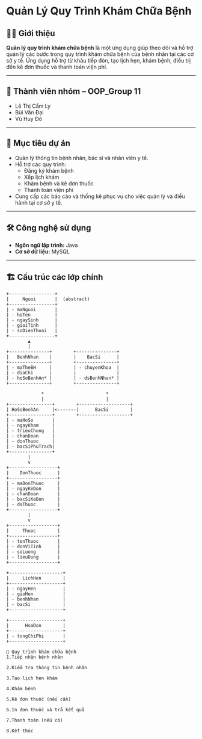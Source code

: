 # Quản Lý Quy Trình Khám Chữa Bệnh

## 👨‍⚕️ Giới thiệu
**Quản lý quy trình khám chữa bệnh** là một ứng dụng giúp theo dõi và hỗ trợ quản lý các bước trong quy trình khám chữa bệnh của bệnh nhân tại các cơ sở y tế. Ứng dụng hỗ trợ từ khâu tiếp đón, tạo lịch hẹn, khám bệnh, điều trị đến kê đơn thuốc và thanh toán viện phí.

---

## 👥 Thành viên nhóm – OOP_Group 11
- Lê Thị Cẩm Ly  
- Bùi Văn Đại  
- Vũ Huy Đô  

---

## 🎯 Mục tiêu dự án
- Quản lý thông tin bệnh nhân, bác sĩ và nhân viên y tế.
- Hỗ trợ các quy trình:
  - Đăng ký khám bệnh
  - Xếp lịch khám
  - Khám bệnh và kê đơn thuốc
  - Thanh toán viện phí
- Cung cấp các báo cáo và thống kê phục vụ cho việc quản lý và điều hành tại cơ sở y tế.

---

## 🛠️ Công nghệ sử dụng
- **Ngôn ngữ lập trình:** Java  
- **Cơ sở dữ liệu:** MySQL

---

## 🏗️ Cấu trúc các lớp chính

```plaintext
+-----------------+
|     Nguoi       |  (abstract)
+-----------------+
| - maNguoi       |
| - hoTen         |
| - ngaySinh      |
| - gioiTinh      |
| - soDienThoai   |
+-----------------+
        ▲
        |
+---------------+        +---------------+
|   BenhNhan    |        |    BacSi      |
+---------------+        +---------------+
| - maTheBH     |        | - chuyenKhoa  |
| - diaChi      |        |               |
| - hoSoBenhAn* |        | - dsBenhNhan* |
+---------------+        +---------------+

             *                       *
             |                       |
+----------------+        +-------------------+
| HoSoBenhAn     |<-------|      BacSi        |
+----------------+        +-------------------+
| - maHoSo       |
| - ngayKham     |
| - trieuChung   |
| - chanDoan     |
| - donThuoc     |
| - bacSiPhuTrach|
+----------------+
        |
        v
+------------------+
|    DonThuoc      |
+------------------+
| - maDonThuoc     |
| - ngayKeDon      |
| - chanDoan       |
| - bacSiKeDon     |
| - dsThuoc        |
+------------------+
        |
        v
+------------------+
|     Thuoc        |
+------------------+
| - tenThuoc       |
| - donViTinh      |
| - soLuong        |
| - lieuDung       |
+------------------+

+--------------------+
|     LichHen        |
+--------------------+
| - ngayHen          |
| - gioHen           |
| - benhNhan         |
| - bacSi            |
+--------------------+

+--------------------+
|      HoaDon        |
+--------------------+
| - tongChiPhi       |
+--------------------+

🔁 Quy trình khám chữa bệnh
1.Tiếp nhận bệnh nhân

2.Kiểm tra thông tin bệnh nhân

3.Tạo lịch hẹn khám

4.Khám bệnh

5.Kê đơn thuốc (nếu cần)

6.In đơn thuốc và trả kết quả

7.Thanh toán (nếu có)

8.Kết thúc
